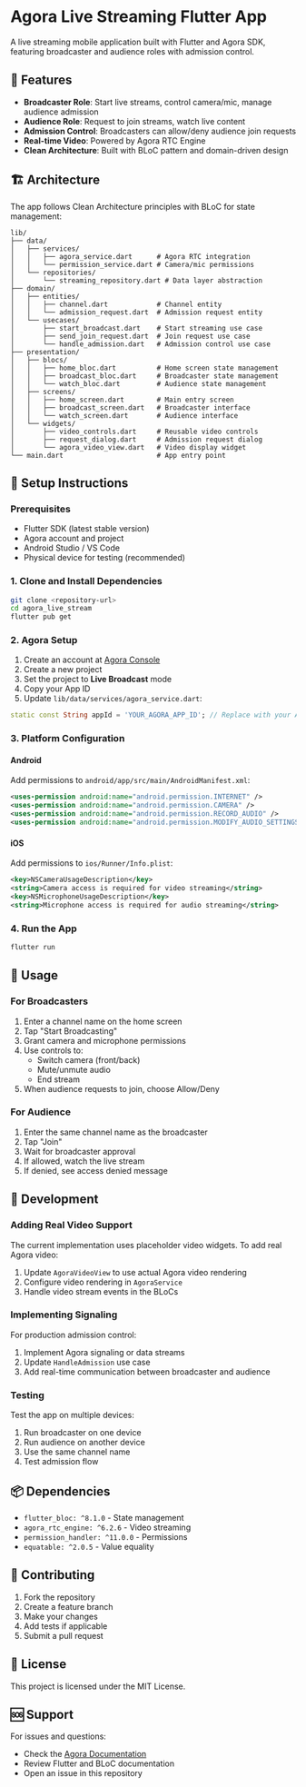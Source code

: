 # Agora Live Streaming Flutter App

A live streaming mobile application built with Flutter and Agora SDK, featuring broadcaster and audience roles with admission control.

## 🎯 Features

- **Broadcaster Role**: Start live streams, control camera/mic, manage audience admission
- **Audience Role**: Request to join streams, watch live content
- **Admission Control**: Broadcasters can allow/deny audience join requests
- **Real-time Video**: Powered by Agora RTC Engine
- **Clean Architecture**: Built with BLoC pattern and domain-driven design

## 🏗 Architecture

The app follows Clean Architecture principles with BLoC for state management:

```
lib/
├── data/
│   ├── services/
│   │   ├── agora_service.dart      # Agora RTC integration
│   │   └── permission_service.dart # Camera/mic permissions
│   └── repositories/
│       └── streaming_repository.dart # Data layer abstraction
├── domain/
│   ├── entities/
│   │   ├── channel.dart            # Channel entity
│   │   └── admission_request.dart  # Admission request entity
│   └── usecases/
│       ├── start_broadcast.dart    # Start streaming use case
│       ├── send_join_request.dart  # Join request use case
│       └── handle_admission.dart   # Admission control use case
├── presentation/
│   ├── blocs/
│   │   ├── home_bloc.dart          # Home screen state management
│   │   ├── broadcast_bloc.dart     # Broadcaster state management
│   │   └── watch_bloc.dart         # Audience state management
│   ├── screens/
│   │   ├── home_screen.dart        # Main entry screen
│   │   ├── broadcast_screen.dart   # Broadcaster interface
│   │   └── watch_screen.dart       # Audience interface
│   └── widgets/
│       ├── video_controls.dart     # Reusable video controls
│       ├── request_dialog.dart     # Admission request dialog
│       └── agora_video_view.dart   # Video display widget
└── main.dart                       # App entry point
```

## 🚀 Setup Instructions

### Prerequisites

- Flutter SDK (latest stable version)
- Agora account and project
- Android Studio / VS Code
- Physical device for testing (recommended)

### 1. Clone and Install Dependencies

```bash
git clone <repository-url>
cd agora_live_stream
flutter pub get
```

### 2. Agora Setup

1. Create an account at [Agora Console](https://console.agora.io/)
2. Create a new project
3. Set the project to **Live Broadcast** mode
4. Copy your App ID
5. Update `lib/data/services/agora_service.dart`:

```dart
static const String appId = 'YOUR_AGORA_APP_ID'; // Replace with your App ID
```

### 3. Platform Configuration

#### Android
Add permissions to `android/app/src/main/AndroidManifest.xml`:

```xml
<uses-permission android:name="android.permission.INTERNET" />
<uses-permission android:name="android.permission.CAMERA" />
<uses-permission android:name="android.permission.RECORD_AUDIO" />
<uses-permission android:name="android.permission.MODIFY_AUDIO_SETTINGS" />
```

#### iOS
Add permissions to `ios/Runner/Info.plist`:

```xml
<key>NSCameraUsageDescription</key>
<string>Camera access is required for video streaming</string>
<key>NSMicrophoneUsageDescription</key>
<string>Microphone access is required for audio streaming</string>
```

### 4. Run the App

```bash
flutter run
```

## 📱 Usage

### For Broadcasters

1. Enter a channel name on the home screen
2. Tap "Start Broadcasting"
3. Grant camera and microphone permissions
4. Use controls to:
   - Switch camera (front/back)
   - Mute/unmute audio
   - End stream
5. When audience requests to join, choose Allow/Deny

### For Audience

1. Enter the same channel name as the broadcaster
2. Tap "Join"
3. Wait for broadcaster approval
4. If allowed, watch the live stream
5. If denied, see access denied message

## 🔧 Development

### Adding Real Video Support

The current implementation uses placeholder video widgets. To add real Agora video:

1. Update `AgoraVideoView` to use actual Agora video rendering
2. Configure video rendering in `AgoraService`
3. Handle video stream events in the BLoCs

### Implementing Signaling

For production admission control:

1. Implement Agora signaling or data streams
2. Update `HandleAdmission` use case
3. Add real-time communication between broadcaster and audience

### Testing

Test the app on multiple devices:

1. Run broadcaster on one device
2. Run audience on another device
3. Use the same channel name
4. Test admission flow

## 📦 Dependencies

- `flutter_bloc: ^8.1.0` - State management
- `agora_rtc_engine: ^6.2.6` - Video streaming
- `permission_handler: ^11.0.0` - Permissions
- `equatable: ^2.0.5` - Value equality

## 🤝 Contributing

1. Fork the repository
2. Create a feature branch
3. Make your changes
4. Add tests if applicable
5. Submit a pull request

## 📄 License

This project is licensed under the MIT License.

## 🆘 Support

For issues and questions:
- Check the [Agora Documentation](https://docs.agora.io/)
- Review Flutter and BLoC documentation
- Open an issue in this repository

